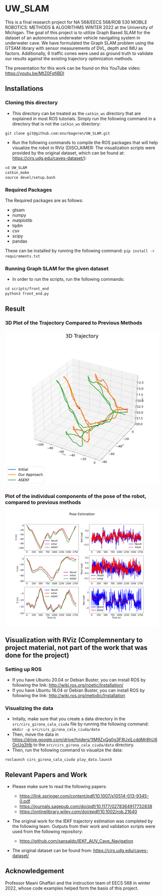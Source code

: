 # UW_SLAM
This is a final research project for NA 568/EECS 568/ROB 530 MOBILE ROBOTICS: METHODS & ALGORITHMS WINTER 2022 at the University of Michigan. The goal of this project is to utilize Graph Based SLAM for the dataset of an autonomous underwater vehicle navigating system in underwater cave. We have formulated the Graph SLAM problem using the GTSAM library with sensor measurements of DVL, depth and IMU as factors. Additionally, 6 traffic cones were used as ground truth to validate our results against the existing trajectory optimization methods.

The presentation for this work can be found on this YouTube video: https://youtu.be/MtZ0FqfiBDI

## Installations
### Cloning this directory
- This directory can be treated as the `catkin_ws` directory that are explained in most ROS tutorials. Simply run the following command in a directory that is not the `catkin_ws` directory:
```
git clone git@github.com:onurbagoren/UW_SLAM.git
```
- Run the following commands to compile the ROS packages that will help visualize the robot in RViz (DISCLAIMER: The visualization scripts were provided by the original dataset, which can be found at: https://cirs.udg.edu/caves-dataset/):
```
cd UW_SLAM
catkin_make
source devel/setup.bash
```

### Required Packages
The Required packages are as follows:
- gtsam
- numpy
- matplotlib
- tqdm
- csv
- scipy
- pandas

These can be installed by running the following command: `pip install -r requirements.txt`

### Running Graph SLAM for the given dataset
- In order to run the scripts, run the following commands:
```
cd scripts/front_end
python3 front_end.py
```

## Result
### 3D Plot of the Trajectory Compared to Previous Methods
![](scripts/images/all_sensors/3d_trajectories.png)
### Plot of the individual components of the pose of the robot, compared to previous methods
![](scripts/images/all_sensors/marginals.png)


## Visualization with RViz (Complemnentary to project material, not part of the work that was done for the project)

### Setting up ROS
- If you have Ubuntu 20.04 or Debian Buster, you can install ROS by following the link:
http://wiki.ros.org/noetic/Installation/
- If you have Ubuntu 18.04 or Debian Buster, you can install ROS by following the link: http://wiki.ros.org/melodic/Installation


### Visualizing the data
- Initally, make sure that you create a data directory in the `src/cirs_girona_cala_ciuda` file by running the following command: `mkdir -p src/cirs_girona_cala_ciuda/data`
- Then, move the data in https://drive.google.com/drive/folders/1lM9ZxQg0g3F8UxILcddMr8hU6OcUg3Hb to the `src/cirs_girona_cala_ciuda/data` directory.
- Then, run the following command to visualize the data:
```
roslaunch cirs_girona_cala_ciuda play_data.launch
```

## Relevant Papers and Work
- Please make sure to read the following papers:
    - https://link.springer.com/content/pdf/10.1007/s10514-013-9345-0.pdf
    - https://journals.sagepub.com/doi/pdf/10.1177/0278364917732838
    - https://onlinelibrary.wiley.com/doi/epdf/10.1002/rob.21640

- The original work for the IEKF trajectory estimation was completed by the following team. Outputs from their work and validation scripts were used from the following repository:
    - https://github.com/sansaldo/IEKF_AUV_Cave_Navigation

- The original dataset can be found from: https://cirs.udg.edu/caves-dataset/

## Acknowledgement
Professor Maani Ghaffari and the instruction team of EECS 568 in winter 2022, whose code examples helped form the basis of this project.



